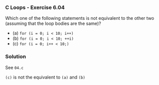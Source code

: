 ### C Loops - Exercise 6.04

Which one of the following statements is not equivalent to the other two (assuming that the loop bodies are the same)?

- (a) ```for (i = 0; i < 10; i++)```
- (b) ```for (i = 0; i < 10; ++i)```
- (c) ```for (i = 0; i++ < 10;)```

### Solution

See ```04.c```

```(c)``` is not the equivalent to ```(a)``` and ```(b)```